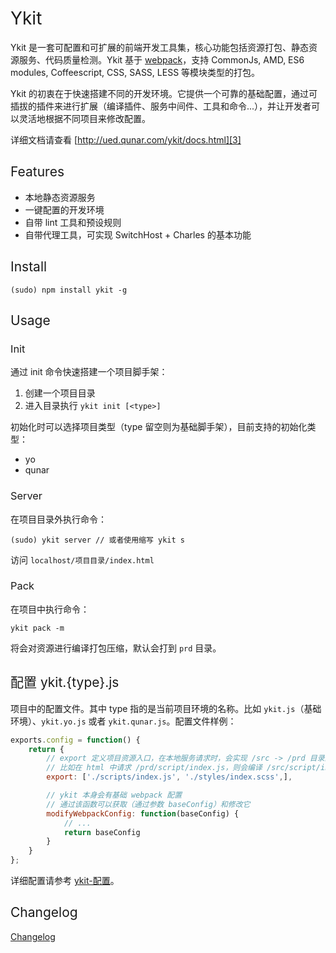 <h1 style="font-weight: normal"> Ykit </h1>

Ykit 是一套可配置和可扩展的前端开发工具集，核心功能包括资源打包、静态资源服务、代码质量检测。Ykit 基于 [webpack][1]，支持 CommonJs, AMD, ES6 modules, Coffeescript, CSS, SASS, LESS 等模块类型的打包。

Ykit 的初衷在于快速搭建不同的开发环境。它提供一个可靠的基础配置，通过可插拔的插件来进行扩展（编译插件、服务中间件、工具和命令...），并让开发者可以灵活地根据不同项目来修改配置。

详细文档请查看 [http://ued.qunar.com/ykit/docs.html][3]

<h2 style="font-weight: normal"> Features </h2>

- 本地静态资源服务
- 一键配置的开发环境
- 自带 lint 工具和预设规则
- 自带代理工具，可实现 SwitchHost + Charles 的基本功能

<h2 style="font-weight: normal"> Install </h2>

```
(sudo) npm install ykit -g
```

<h2 style="font-weight: normal"> Usage </h2>

<h3 style="font-weight: normal"> Init </h3>

通过 init 命令快速搭建一个项目脚手架：

1. 创建一个项目目录
2. 进入目录执行 `ykit init [<type>]`

初始化时可以选择项目类型（type 留空则为基础脚手架），目前支持的初始化类型：

- yo
- qunar

<h3 style="font-weight: normal"> Server </h3>

在项目目录外执行命令：

```
(sudo) ykit server // 或者使用缩写 ykit s
```

访问 `localhost/项目目录/index.html`

<h3 style="font-weight: normal"> Pack </h3>

在项目中执行命令：

```
ykit pack -m
```

将会对资源进行编译打包压缩，默认会打到 `prd` 目录。

<h2 style="font-weight: normal"> 配置 ykit.{type}.js </h2>

项目中的配置文件。其中 type 指的是当前项目环境的名称。比如 `ykit.js`（基础环境）、`ykit.yo.js` 或者 `ykit.qunar.js`。配置文件样例：

```js
exports.config = function() {
    return {
        // export 定义项目资源入口，在本地服务请求时，会实现 /src -> /prd 目录的对应
        // 比如在 html 中请求 /prd/script/index.js，则会编译 /src/script/index.js 并返回编译结果
        export: ['./scripts/index.js', './styles/index.scss',],

        // ykit 本身会有基础 webpack 配置
        // 通过该函数可以获取（通过参数 baseConfig）和修改它
        modifyWebpackConfig: function(baseConfig) {
            // ...
            return baseConfig
        }
    }
};
```

详细配置请参考 [ykit-配置][4]。

<h2 style="font-weight: normal"> Changelog </h2>

[Changelog][2]

[1]: https://github.com/webpack/webpack
[2]: ./releases.html
[3]: http://ued.qunar.com/ykit/docs.html
[4]: http://ued.qunar.com/ykit/docs-%E9%85%8D%E7%BD%AE.html
